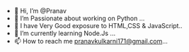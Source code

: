 - 👋 Hi, I’m @Pranav 
- 👀 I’m Passionate about working on Python ...
- 👀 I have Very Good exposure to HTML,CSS & JavaScript.. 
- 🌱 I’m currently learning Node.Js  ...
- 📫 How to reach me  pranavkulkarni171@gmail.com...

<!---
PranavSKK/PranavSKK is a ✨ special ✨ repository because its `README.md` (this file) appears on your GitHub profile.
You can click the Preview link to take a look at your changes.
--->
